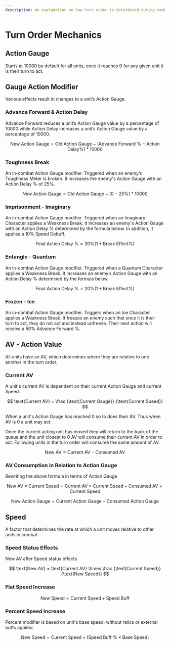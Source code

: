 ```yaml
---
description: An explanation on how turn order is determined during combat.
---
```


# Turn Order Mechanics

## Action Gauge

Starts at 10000 by default for all units, once it reaches 0 for any given unit it is their turn to act. 

## Gauge Action Modifier

Various effects result in changes to a unit’s Action Gauge. 

### Advance Forward & Action Delay

Advance Forward reduces a unit’s Action Gauge value by a percentage of 10000 while Action Delay increases a unit’s Action Gauge value by a percentage of 10000.

$$
\text{New Action Gauge} = \text{Old Action Gauge} - (\text{Advance Forward \%} - \text{Action Delay} \%)*10000
$$

### Toughness Break

An in-combat Action Gauge modifier. Triggered when an enemy’s Toughness Meter is broken. It increases the enemy's Action Gauge with an Action Delay % of 25%.

$$
\text{New Action Gauge} = \text{Old Action Gauge} - (0 - 25 \%)*10000
$$

### Imprisonment - Imaginary

An in-combat Action Gauge modifier. Triggered when an Imaginary Character applies a Weakness Break. It increases an enemy's Action Gauge with an Action Delay % determined by the formula below. In addition, it applies a 10% Speed Debuff. 

$$
\text{Final Action Delay \%} = 30 \%(1 + \text{Break Effect} \%)
$$

### Entangle - Quantum

An in-combat Action Gauge modifier. Triggered when a Quantum Character applies a Weakness Break. It increases an enemy’s Action Gauge with an Action Delay % determined by the formula below.

$$
\text{Final Action Delay \%} = 20 \%(1 + \text{Break Effect} \%)
$$

### Frozen - Ice

An in-combat Action Gauge modifier. Triggers when an Ice Character applies a Weakness Break. It freezes an enemy such that once it is their turn to act, they do not act and instead unfreeze. Their next action will receive a 50% Advance Forward %.

## AV - Action Value

All units have an AV, which determines where they are relative to one another in the turn order. 

### Current AV

A unit's current AV is dependent on their current Action Gauge and current Speed. 

$$
\text{Current AV} = \frac
    {\text{Current Gauge}}
    {\text{Current Speed}}
$$

When a unit's Action Gauge has reached 0 so to does their AV. Thus when AV is 0 a unit may act. 

Once the current acting unit has moved they will return to the back of the queue and the unit closest to 0 AV will consume their current AV in order to act. Following units in the turn order will consume the same amount of AV.

$$
\text{New AV} = \text{Current AV} - \text{Consumed AV}
$$

### AV Consumption in Relation to Action Gauge

Rewriting the above formula in terms of Action Gauge 

$$
\text{New AV} \times \text{Current Speed} = \text{Current AV} \times \text{Current Speed} - \text{Consumed AV} \times \text{Current Speed}
$$

$$
\text{New Action Gauge} = \text{Current Action Gauge} - \text{Consumed Action Gauge}
$$

## Speed

A factor that determines the rate at which a unit moves relative to other units in combat

### Speed Status Effects

New AV after Speed status effects

$$
\text{New AV} = \text{Current AV} \times \frac
{\text{Current Speed}}
{\text{New Speed}}
$$

### Flat Speed Increase

$$
\text{New Speed} = \text{Current Speed} + \text{Speed Buff}
$$

### Percent Speed Increase

Percent modifier is based on unit's base speed, without relics or external buffs applied.

$$
\text{New Speed} = \text{Current Speed} + (\text{Speed Buff \% } \times \text{Base Speed})
$$